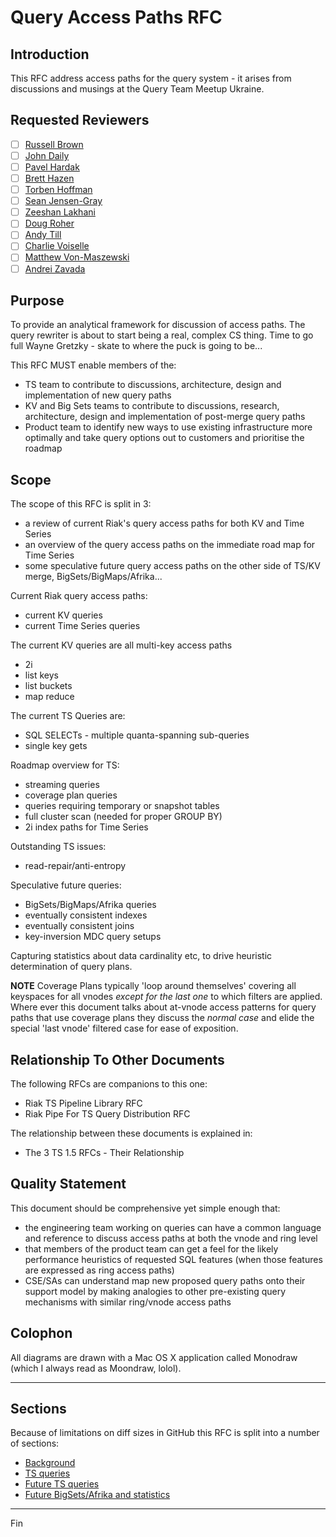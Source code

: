 # Query Access Paths RFC

## Introduction

This RFC address access paths for the query system - it arises from discussions and musings at the Query Team Meetup Ukraine.

## Requested Reviewers

* [ ] [Russell Brown](@russelldb)
* [ ] [John Daily](@mactintux)
* [ ] [Pavel Hardak](@ph07)
* [ ] [Brett Hazen](@javajolt)
* [ ] [Torben Hoffman](@lehoff)
* [ ] [Sean Jensen-Gray](@seanjensengray)
* [ ] [Zeeshan Lakhani](@zeeshanlakhani)
* [ ] [Doug Roher](@jeetkundoug)
* [ ] [Andy Till](@andytill)
* [ ] [Charlie Voiselle](@andgrycub)
* [ ] [Matthew Von-Maszewski](@matthewvon)
* [ ] [Andrei Zavada](@hmmrr)

## Purpose

To provide an analytical framework for discussion of access paths. The query rewriter is about to start being a real, complex CS thing. Time to go full Wayne Gretzky - skate to where the puck is going to be...

This RFC MUST enable members of the:
* TS team to contribute to discussions, architecture, design and implementation of new query paths
* KV and Big Sets teams to contribute to discussions, research, architecture, design and implementation of post-merge query paths
* Product team to identify new ways to use existing infrastructure more optimally and take query options out to customers and prioritise the roadmap

## Scope

The scope of this RFC is split in 3:
* a review of current Riak's query access paths for both KV and Time Series
* an overview of the query access paths on the immediate road map for Time Series
* some speculative future query access paths on the other side of TS/KV merge, BigSets/BigMaps/Afrika...

Current Riak query access paths:
* current KV queries
* current Time Series queries

The current KV queries are all multi-key access paths
* 2i
* list keys
* list buckets
* map reduce

The current TS Queries are:
* SQL SELECTs - multiple quanta-spanning sub-queries
* single key gets

Roadmap overview for TS:
* streaming queries
* coverage plan queries
* queries requiring temporary or snapshot tables
* full cluster scan (needed for proper GROUP BY)
* 2i index paths for Time Series

Outstanding TS issues:
* read-repair/anti-entropy

Speculative future queries:
* BigSets/BigMaps/Afrika queries
* eventually consistent indexes
* eventually consistent joins
* key-inversion MDC query setups

Capturing statistics about data cardinality etc, to drive heuristic determination of query plans.

**NOTE** Coverage Plans typically 'loop around themselves' covering all keyspaces for all vnodes *except for the last one* to which filters are applied. Where ever this document talks about at-vnode access patterns for query paths that use coverage plans they discuss the *normal case* and elide the special 'last vnode' filtered case for ease of exposition.

## Relationship To Other Documents

The following RFCs are companions to this one:
* Riak TS Pipeline Library RFC
* Riak Pipe For TS Query Distribution RFC

The relationship between these documents is explained in:
* The 3 TS 1.5 RFCs - Their Relationship
 
## Quality Statement

This document should be comprehensive yet simple enough that:
* the engineering team working on queries can have a common language and reference to discuss access paths at both the vnode and ring level
* that members of the product team can get a feel for the likely performance heuristics of requested SQL features (when those features are expressed as ring access paths)
* CSE/SAs can understand map new proposed query paths onto their support model by making analogies to other pre-existing query mechanisms with similar ring/vnode access paths

## Colophon

All diagrams are drawn with a Mac OS X application called Monodraw (which I always read as Moondraw, lolol).

---

## Sections

Because of limitations on diff sizes in GitHub this RFC is split into a number of sections:
* [Background](./query_access_paths_RFC_background.md)
* [TS queries](./query_access_paths_RFC_TS_queries.md)
* [Future TS queries](./query_access_paths_RFC_future_TS_queries.md)
* [Future BigSets/Afrika and statistics](./query_access_paths_RFC_future_big_sets_afrika.md)

---

Fin
